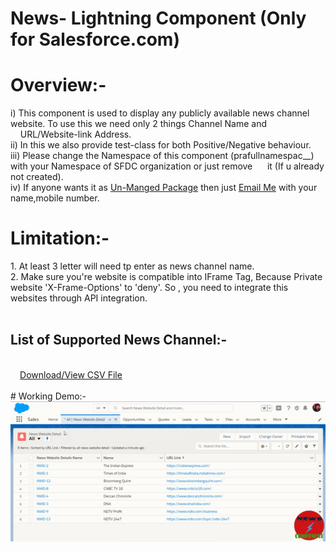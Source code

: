 # News- Lightning Component (Only for Salesforce.com)
# Overview:-
  <p>
   i)  This component is used to display any publicly available news channel website. To use this we need only 2 things Channel Name and &nbsp;&nbsp;&nbsp;&nbsp;URL/Website-link     Address.<br/>
  ii)  In this we also provide test-class for both Positive/Negative behaviour.<br/>
  iii) Please change the Namespace of this component (prafullnamespac__) with your Namespace of SFDC organization or just remove &nbsp;&nbsp;&nbsp;&nbsp;&nbsp;it (If u already not created).<br/>
  iv)  If anyone wants it as <u>Un-Manged Package</u> then just <a href = "mailto: prafulljaincp@gmail.com">Email Me</a> with your name,mobile number.<br/>
  </p>
<div>
  <h1>Limitation:-</h1>
    1. At least 3 letter will need tp enter as news channel name.<br/>
    2. Make sure you're website is compatible into IFrame Tag, Because Private website 'X-Frame-Options' to 'deny'. So , you need to integrate this websites through API    integration.
</div><br/>
<div>
  <h2>List of Supported News Channel:-</h2>
    <br/>
      <a href='prafullnamespac__News_Website_Details__c.csv' style="margin-left:3%">Download/View CSV File</a><br/>
<div><br/>
# Working Demo:-
<img src="News-Lightning Component Working Overview.gif" alt="Working Demo GIF"/>
